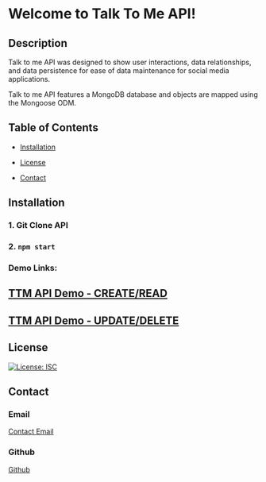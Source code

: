 # Welcome to Talk To Me API!

## Description

Talk to me API was designed to show user interactions, data relationships, and data persistence for ease of data maintenance for social media applications. 

Talk to me API features a MongoDB database and objects are mapped using the Mongoose ODM. 

## Table of Contents

- [Installation](#installation)

- [License](#license)

- [Contact](#contact)


## Installation

### 1. Git Clone API
### 2. ``` npm start ```

<!-- ### Demo Image: 
![TechHub Home](./public/images/TechHub-Home.png) -->

### Demo Links:

## [TTM API Demo - CREATE/READ](https://watch.screencastify.com/v/2SMGYi96gyppJVjRiYYv)

## [TTM API Demo - UPDATE/DELETE](https://watch.screencastify.com/v/np4YP1d3rjsGE4f77NPX)

## License

[![License: ISC](https://img.shields.io/badge/License-ISC-blue.svg)](https://opensource.org/licenses/ISC)

## Contact

### Email

[Contact Email](mailto:create.jasminedaniels@gmail.com)

### Github

[Github](https://github.com/JasmineDaniels)